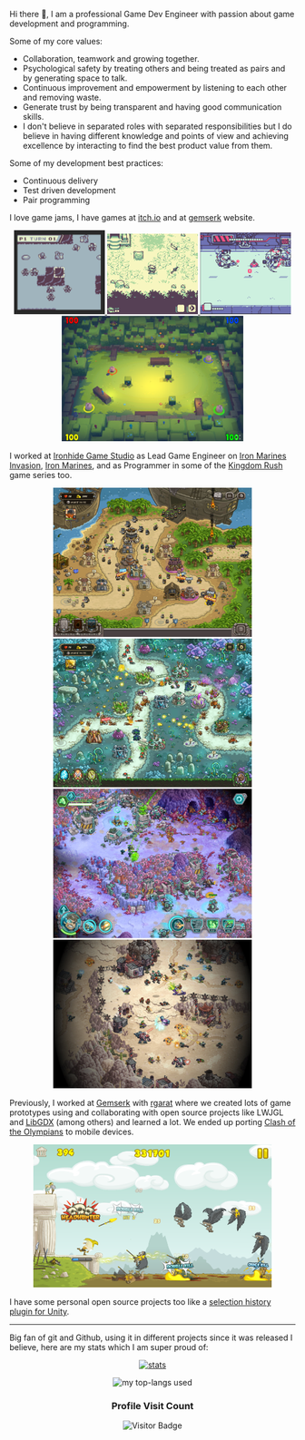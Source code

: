 Hi there 👋, I am a professional Game Dev Engineer with passion about game development and programming.

Some of my core values:

* Collaboration, teamwork and growing together.
* Psychological safety by treating others and being treated as pairs and by generating space to talk.
* Continuous improvement and empowerment by listening to each other and removing waste.
* Generate trust by being transparent and having good communication skills.
* I don't believe in separated roles with separated responsibilities but I do believe in having different knowledge and points of view and achieving excellence by interacting to find the best product value from them. 

Some of my development best practices:

* Continuous delivery
* Test driven development
* Pair programming

I love game jams, I have games at [itch.io](https://arielsan.itch.io/) and at [gemserk](https://blog.gemserk.com/games/) website.

<div align="center">
<a href="https://arielsan.itch.io/orbital-wars"> 
    <img src="images/jams_screenshot_02.gif" width="160" />
</a>
<a href="https://arielsan.itch.io/neko-sama"> 
    <img src="images/jams_screenshot_01.gif" width="160" />
</a>
<a href="https://arielsan.itch.io/seedcity-chasers"> 
    <img src="images/jams_screenshot_03.gif" width="160" />
</a>

<br/>

<a href="https://gemserk.itch.io/bankinbacon" target="_blank">
 <img src="images/jams_screenshots_04.png" alt="Watch the video" width="320" />
</a>

</div>

I worked at [Ironhide Game Studio](https://www.ironhidegames.com/) as Lead Game Engineer on [Iron Marines Invasion](https://www.ironhidegames.com/Games/ironmarinesinvasion), [Iron Marines](https://www.ironhidegames.com/Games/iron-marines), and as Programmer in some of the [Kingdom Rush](https://www.ironhidegames.com/Games/kingdom-rush-frontiers) game series too. 

<div align="center">
 <a href="https://www.ironhidegames.com/Games/kingdom-rush-frontiers"> <img src="images/screenshots_krf.jpg" width="350" /> </a>
 <a href="https://www.ironhidegames.com/Games/kingdom-rush-origins"><img src="images/screenshots_kro.jpg" width="350" /></a>
 <a href="https://www.ironhidegames.com/Games/iron-marines"><img src="images/screenshots_im1.jpg" width="350" /></a>
 <a href="https://www.ironhidegames.com/Games/ironmarinesinvasion"><img src="images/screenshots_im2.jpg" width="350" /></a>
</div>

Previously, I worked at [Gemserk](https://github.com/gemserk) with [rgarat](https://github.com/rgarat) where we created lots of game prototypes using and collaborating with open source projects like LWJGL and [LibGDX](https://github.com/libgdx/libgdx) (among others) and learned a lot. We ended up porting [Clash of the Olympians](https://www.ironhidegames.com/Games/clash-of-the-olympians) to mobile devices. 

<div align="center">
 <img src="images/screenshots_clash.png" width="420" />
 </div>

I have some personal open source projects too like a [selection history plugin for Unity](https://github.com/acoppes/unity-history-window).

---

Big fan of git and Github, using it in different projects since it was released I believe, here are my stats which I am super proud of:

<div align="center">

[![stats](https://github-readme-stats.vercel.app/api?username=acoppes&count_private=true&show_icons=true&include_all_commits=true&theme=dark)](https://github.com/anuraghazra/github-readme-stats)

![my top-langs used](https://github-readme-stats.vercel.app/api/top-langs?username=acoppes&count_private=true&show_icons=true&locale=en&layout=compact&langs_count=10&theme=dark&hide=objective-c,matlab,php)     

### Profile Visit Count   
![Visitor Badge](https://visitor-badge.laobi.icu/badge?page_id=acoppes.acoppes)

</div>

<!--
**acoppes/acoppes** is a ✨ _special_ ✨ repository because its `README.md` (this file) appears on your GitHub profile.

Here are some ideas to get you started:

- 🔭 I’m currently working on ...
- 🌱 I’m currently learning ...
- 👯 I’m looking to collaborate on ...
- 🤔 I’m looking for help with ...
- 💬 Ask me about ...
- 📫 How to reach me: ...
- 😄 Pronouns: ...
- ⚡ Fun fact: ...
-->
